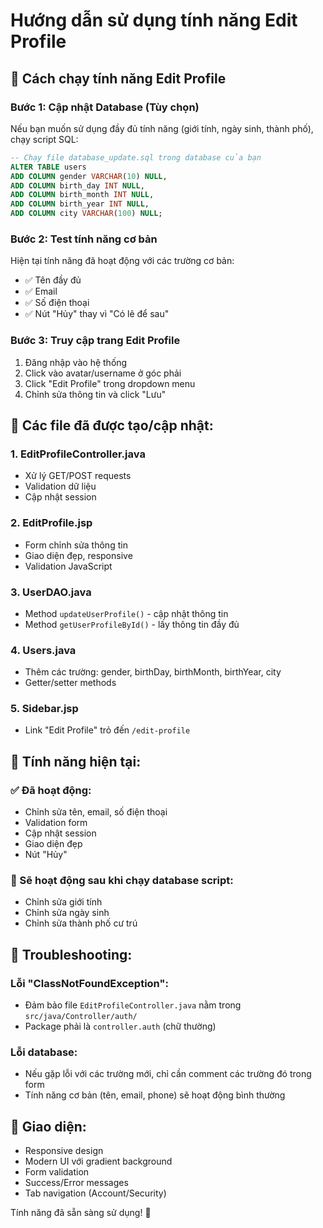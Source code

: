 # Hướng dẫn sử dụng tính năng Edit Profile

## 🚀 Cách chạy tính năng Edit Profile

### Bước 1: Cập nhật Database (Tùy chọn)
Nếu bạn muốn sử dụng đầy đủ tính năng (giới tính, ngày sinh, thành phố), chạy script SQL:
```sql
-- Chạy file database_update.sql trong database của bạn
ALTER TABLE users 
ADD COLUMN gender VARCHAR(10) NULL,
ADD COLUMN birth_day INT NULL,
ADD COLUMN birth_month INT NULL,
ADD COLUMN birth_year INT NULL,
ADD COLUMN city VARCHAR(100) NULL;
```

### Bước 2: Test tính năng cơ bản
Hiện tại tính năng đã hoạt động với các trường cơ bản:
- ✅ Tên đầy đủ
- ✅ Email  
- ✅ Số điện thoại
- ✅ Nút "Hủy" thay vì "Có lẽ để sau"

### Bước 3: Truy cập trang Edit Profile
1. Đăng nhập vào hệ thống
2. Click vào avatar/username ở góc phải
3. Click "Edit Profile" trong dropdown menu
4. Chỉnh sửa thông tin và click "Lưu"

## 🔧 Các file đã được tạo/cập nhật:

### 1. **EditProfileController.java**
- Xử lý GET/POST requests
- Validation dữ liệu
- Cập nhật session

### 2. **EditProfile.jsp** 
- Form chỉnh sửa thông tin
- Giao diện đẹp, responsive
- Validation JavaScript

### 3. **UserDAO.java**
- Method `updateUserProfile()` - cập nhật thông tin
- Method `getUserProfileById()` - lấy thông tin đầy đủ

### 4. **Users.java**
- Thêm các trường: gender, birthDay, birthMonth, birthYear, city
- Getter/setter methods

### 5. **Sidebar.jsp**
- Link "Edit Profile" trỏ đến `/edit-profile`

## 🎯 Tính năng hiện tại:

### ✅ Đã hoạt động:
- Chỉnh sửa tên, email, số điện thoại
- Validation form
- Cập nhật session
- Giao diện đẹp
- Nút "Hủy"

### 🔄 Sẽ hoạt động sau khi chạy database script:
- Chỉnh sửa giới tính
- Chỉnh sửa ngày sinh
- Chỉnh sửa thành phố cư trú

## 🐛 Troubleshooting:

### Lỗi "ClassNotFoundException":
- Đảm bảo file `EditProfileController.java` nằm trong `src/java/Controller/auth/`
- Package phải là `controller.auth` (chữ thường)

### Lỗi database:
- Nếu gặp lỗi với các trường mới, chỉ cần comment các trường đó trong form
- Tính năng cơ bản (tên, email, phone) sẽ hoạt động bình thường

## 📱 Giao diện:
- Responsive design
- Modern UI với gradient background
- Form validation
- Success/Error messages
- Tab navigation (Account/Security)

Tính năng đã sẵn sàng sử dụng! 🎉
